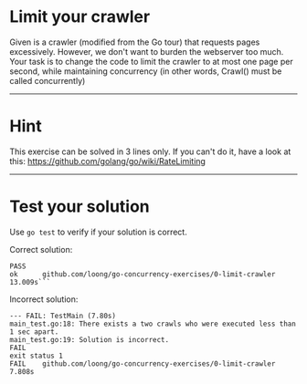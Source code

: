 # Limit your crawler

Given is a crawler (modified from the Go tour) that requests pages excessively. However, we don't want to burden the webserver too much. Your task is to change the code to limit the crawler to at most one page per second, while maintaining concurrency (in other words, Crawl() must be called concurrently)

---

# Hint

This exercise can be solved in 3 lines only. If you can't do it, have a look at this: https://github.com/golang/go/wiki/RateLimiting

---

# Test your solution

Use `go test` to verify if your solution is correct.

Correct solution:

```
PASS
ok      github.com/loong/go-concurrency-exercises/0-limit-crawler  13.009s```
```
Incorrect solution:
```
--- FAIL: TestMain (7.80s)
main_test.go:18: There exists a two crawls who were executed less than 1 sec apart.
main_test.go:19: Solution is incorrect.
FAIL
exit status 1
FAIL    github.com/loong/go-concurrency-exercises/0-limit-crawler  7.808s
```
